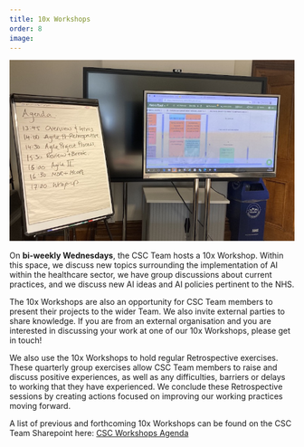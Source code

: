 ```yaml
---
title: 10x Workshops
order: 8
image:
---
```


<img src="assets/img/handbook/workshop_3.21.jpg" class="img-fluid">

On **bi-weekly Wednesdays**, the CSC Team hosts a 10x Workshop. Within this space, we discuss new topics surrounding the 
implementation of AI within the healthcare sector, we have group discussions about current practices, and we discuss new 
AI ideas and AI policies pertinent to the NHS.

The 10x Workshops are also an opportunity for CSC Team members to present their projects to the wider Team. We also 
invite external parties to share knowledge. If you are from an external organisation and you are interested in 
discussing your work at one of our 10x Workshops, please get in touch!

We also use the 10x Workshops to hold regular Retrospective exercises. These quarterly group exercises allow CSC Team 
members to raise and discuss positive experiences, as well as any difficulties, barriers or delays to working that they 
have experienced. We conclude these Retrospective sessions by creating actions focused on improving our working 
practices moving forward.

A list of previous and forthcoming 10x Workshops can be found on the CSC Team Sharepoint here:
<a href="https://emckclac.sharepoint.com/:w:/r/sites/MT-CSC-CSC/_layouts/15/Doc.aspx?sourcedoc=%7B70E69FF2-67A4-4D8B-80CA-4DB4C397F614%7D&file=Workshop%20Agenda%20Timetable.docx&action=default&mobileredirect=true">CSC Workshops Agenda</a>


